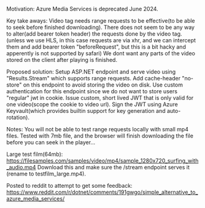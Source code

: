 Motivation:
Azure Media Services is deprecated June 2024.

Key take aways:
Video tag needs range requests to be effective(to be able to seek before finished downloading).
There does not seem to be any way to alter(add bearer token header) the requests done by the video tag.
(unless we use HLS, in this case requests are via xhr, and we can intercept them and add bearer token
 "beforeRequest", but this is a bit hacky and apperently is not supported by safari)
We dont want any parts of the video stored on the client after playing is finished.

Proposed solution:
Setup ASP.NET endpoint and serve video using "Results.Stream" which supports range requests.
Add cache-header "no-store" on this endpoint to avoid storing the video on disk.
Use custom authentication for this endpoint since we do not want to store users "regular" jwt in cookie.
Issue custom, short lived JWT that is only valid for one video(scope the cookie to video url).
Sign the JWT using Azure Keyvault(which provides builtin support for key generation and auto-rotation).

Notes:
You will not be able to test range requests locally with small mp4 files.
Tested with 7mb file, and the browser will finish downloading the file
before you can seek in the player...

Large test film(64mb): https://filesamples.com/samples/video/mp4/sample_1280x720_surfing_with_audio.mp4
Download this and make sure the /stream endpoint serves it (rename to testfilm_large.mp4).

Posted to reddit to attempt to get some feedback:
https://www.reddit.com/r/dotnet/comments/191gwgo/simple_alternative_to_azure_media_services/
